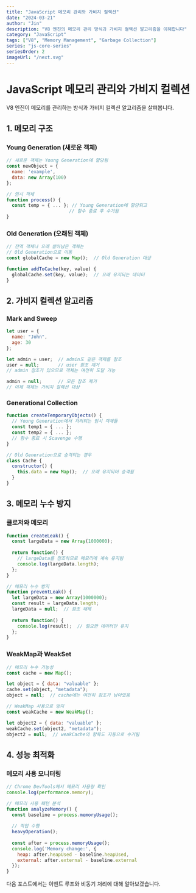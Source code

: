 ```yaml
---
title: "JavaScript 메모리 관리와 가비지 컬렉션"
date: "2024-03-21"
author: "Jin"
description: "V8 엔진의 메모리 관리 방식과 가비지 컬렉션 알고리즘을 이해합니다"
category: "JavaScript"
tags: ["V8", "Memory Management", "Garbage Collection"]
series: "js-core-series"
seriesOrder: 2
imageUrl: "/next.svg"
---
```


# JavaScript 메모리 관리와 가비지 컬렉션

V8 엔진이 메모리를 관리하는 방식과 가비지 컬렉션 알고리즘을 살펴봅니다.

## 1. 메모리 구조

### Young Generation (새로운 객체)

```javascript
// 새로운 객체는 Young Generation에 할당됨
const newObject = {
  name: 'example',
  data: new Array(100)
};

// 임시 객체
function process() {
  const temp = { ... }; // Young Generation에 할당되고 
                       // 함수 종료 후 수거됨
}
```

### Old Generation (오래된 객체)

```javascript
// 전역 객체나 오래 살아남은 객체는 
// Old Generation으로 이동
const globalCache = new Map();  // Old Generation 대상

function addToCache(key, value) {
  globalCache.set(key, value);  // 오래 유지되는 데이터
}
```

## 2. 가비지 컬렉션 알고리즘

### Mark and Sweep

```javascript
let user = {
  name: "John",
  age: 30
};

let admin = user;  // admin도 같은 객체를 참조
user = null;       // user 참조 제거
// admin 참조가 있으므로 객체는 여전히 도달 가능

admin = null;      // 모든 참조 제거
// 이제 객체는 가비지 컬렉션 대상
```

### Generational Collection

```javascript
function createTemporaryObjects() {
  // Young Generation에서 처리되는 임시 객체들
  const temp1 = { ... };
  const temp2 = { ... };
  // 함수 종료 시 Scavenge 수행
}

// Old Generation으로 승격되는 경우
class Cache {
  constructor() {
    this.data = new Map();  // 오래 유지되어 승격됨
  }
}
```

## 3. 메모리 누수 방지

### 클로저와 메모리

```javascript
function createLeak() {
  const largeData = new Array(1000000);
  
  return function() {
    // largeData를 참조하므로 메모리에 계속 유지됨
    console.log(largeData.length);
  };
}

// 메모리 누수 방지
function preventLeak() {
  let largeData = new Array(1000000);
  const result = largeData.length;
  largeData = null;  // 참조 해제
  
  return function() {
    console.log(result);  // 필요한 데이터만 유지
  };
}
```

### WeakMap과 WeakSet

```javascript
// 메모리 누수 가능성
const cache = new Map();

let object = { data: "valuable" };
cache.set(object, "metadata");
object = null;  // cache에는 여전히 참조가 남아있음

// WeakMap 사용으로 방지
const weakCache = new WeakMap();

let object2 = { data: "valuable" };
weakCache.set(object2, "metadata");
object2 = null;  // weakCache의 항목도 자동으로 수거됨
```

## 4. 성능 최적화

### 메모리 사용 모니터링

```javascript
// Chrome DevTools에서 메모리 사용량 확인
console.log(performance.memory);

// 메모리 사용 패턴 분석
function analyzeMemory() {
  const baseline = process.memoryUsage();
  
  // 작업 수행
  heavyOperation();
  
  const after = process.memoryUsage();
  console.log('Memory change:', {
    heap: after.heapUsed - baseline.heapUsed,
    external: after.external - baseline.external
  });
}
```

다음 포스트에서는 이벤트 루프와 비동기 처리에 대해 알아보겠습니다. 